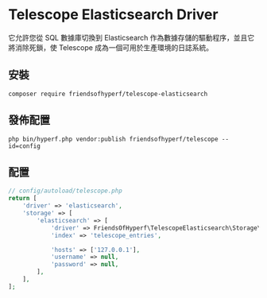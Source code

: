 # Telescope Elasticsearch Driver

它允許您從 SQL 數據庫切換到 Elasticsearch 作為數據存儲的驅動程序，並且它將消除死鎖，使 Telescope 成為一個可用於生產環境的日誌系統。

## 安裝

```shell
composer require friendsofhyperf/telescope-elasticsearch
```

## 發佈配置

```shell
php bin/hyperf.php vendor:publish friendsofhyperf/telescope --id=config
```

## 配置

```php
// config/autoload/telescope.php
return [
    'driver' => 'elasticsearch',
    'storage' => [
        'elasticsearch' => [
            'driver' => FriendsOfHyperf\TelescopeElasticsearch\Storage\ElasticsearchEntriesRepository::class,
            'index' => 'telescope_entries',

            'hosts' => ['127.0.0.1'],
            'username' => null,
            'password' => null,
        ],
    ],
];
```
